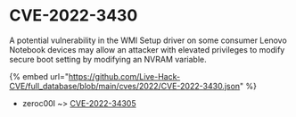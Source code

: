 # CVE-2022-3430

A potential vulnerability in the WMI Setup driver on some consumer Lenovo Notebook devices may allow an attacker with elevated privileges to modify secure boot setting by modifying an NVRAM variable.

{% embed url="https://github.com/Live-Hack-CVE/full_database/blob/main/cves/2022/CVE-2022-3430.json" %}


* zeroc00I ~> [CVE-2022-34305](https://www.alice-snow.ru/2022/database/cve-2022-3430/cve-2022-34305-zeroc00i)